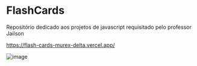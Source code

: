# FlashCards
Repositório dedicado aos projetos de javascript requisitado pelo professor Jailson


https://flash-cards-murex-delta.vercel.app/

![image](https://github.com/tamiressil/FlashCards/assets/163886976/0f9b04e2-91bf-4a46-a8cc-ffdb5420a714)
